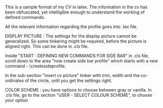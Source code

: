 This is a sample format of my CV in latex. The information in the cv has been obfuscated, yet intelligible enough to understand the working of defined commands.

All the relevant information regarding the profile goes into .tex file.

DISPLAY PICTURE : The settings for the display picture cannot be generalized. So some tinkering might be required, before the picture is aligned right. This can be done in .cls file.

Inside "START : DEFINING NEW COMMANDS FOR SIDE BAR" in .cls file, scroll down to the area "now create side bar profile" which starts with a new command - \createsideprofile.

In the sub-section "insert cv picture" tinker with trim, width and the co-ordinates of the circle, until you get the settings right.

COLOR SCHEME : you have options to choose between gray or vanilla. In .cls file, go to the section "USER - SELECT COLOUR SCHEME", to choose your option
